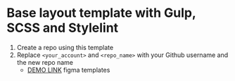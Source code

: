 # Base layout template with Gulp, SCSS and Stylelint
1. Create a repo using this template
2. Replace `<your_account>` and `<repo_name>` with your Github username and the new repo name
    - [DEMO LINK](https://<your_account>.github.io/<repo_name>/)
figma templates
